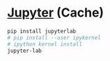 # [Jupyter](https://jupyter.org/) (Cache)

```sh
pip install jupyterlab
# pip install --user ipykernel
# ipython kernel install
jupyter-lab
```